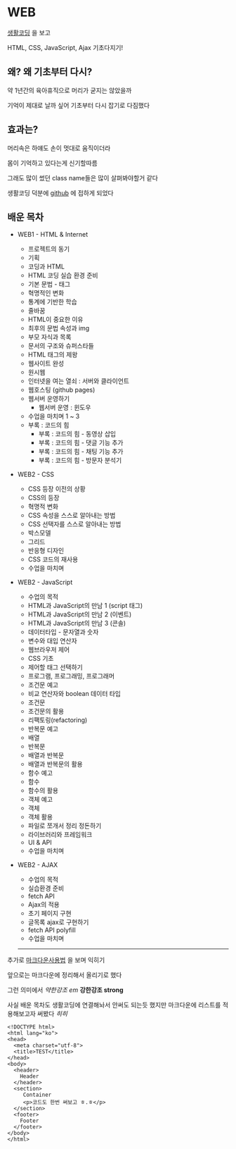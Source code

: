 WEB
=============

[생활코딩](https://opentutorials.org/course/3084) 을 보고

HTML, CSS, JavaScript, Ajax 기초다지기!


왜? 왜 기초부터 다시?
-------------
약 1년간의 육아휴직으로 머리가 굳지는 않았을까

기억이 제대로 날까 싶어 기초부터 다시 잡기로 다짐했다


효과는?
-------------
머리속은 하얘도 손이 멋대로 움직이더라

몸이 기억하고 있다는게 신기할따름

그래도 많이 썼던 class name들은 많이 살펴봐야할거 같다

생활코딩 덕분에 [github](https://opentutorials.org/course/3084/18891) 에 접하게 되었다



배운 목차
-------------
* WEB1 - HTML & Internet
  + 프로젝트의 동기
  + 기획
  + 코딩과 HTML
  + HTML 코딩 실습 환경 준비
  + 기본 문법 - 태그
  + 혁명적인 변화
  + 통계에 기반한 학습
  + 줄바꿈
  + HTML이 중요한 이유
  + 최후의 문법 속성과 img
  + 부모 자식과 목록
  + 문서의 구조와 슈퍼스타들
  + HTML 태그의 제왕
  + 웹사이트 완성
  + 원시웹
  + 인터넷을 여는 열쇠 : 서버와 클라이언트
  + 웹호스팅 (github pages)
  + 웹서버 운영하기
    - 웹서버 운영 : 윈도우
  + 수업을 마치며 1 ~ 3
  + 부록 : 코드의 힘
    - 부록 : 코드의 힘 - 동영상 삽입
    - 부록 : 코드의 힘 - 댓글 기능 추가
    - 부록 : 코드의 힘 - 채팅 기능 추가
    - 부록 : 코드의 힘 - 방문자 분석기
* WEB2 - CSS
  + CSS 등장 이전의 상황
  + CSS의 등장
  + 혁명적 변화
  + CSS 속성을 스스로 알아내는 방법
  + CSS 선택자를 스스로 알아내는 방법
  + 박스모델
  + 그리드
  + 반응형 디자인
  + CSS 코드의 재사용
  + 수업을 마치며
* WEB2 - JavaScript
  + 수업의 목적
  + HTML과 JavaScript의 만남 1 (script 태그)
  + HTML과 JavaScript의 만남 2 (이벤트)
  + HTML과 JavaScript의 만남 3 (콘솔)
  + 데이터타입 - 문자열과 숫자
  + 변수와 대입 연산자
  + 웹브라우저 제어
  + CSS 기초
  + 제어할 태그 선택하기
  + 프로그램, 프로그래밍, 프로그래머
  + 조건문 예고
  + 비교 연산자와 boolean 데이터 타입
  + 조건문
  + 조건문의 활용
  + 리팩토링(refactoring)
  + 반복문 예고
  + 배열
  + 반복문
  + 배열과 반복문
  + 배열과 반복문의 활용
  + 함수 예고
  + 함수
  + 함수의 활용
  + 객체 예고
  + 객체
  + 객체 활용
  + 파일로 쪼개서 정리 정돈하기
  + 라이브러리와 프레임워크
  + UI & API
  + 수업을 마치며
* WEB2 - AJAX
  + 수업의 목적
  + 실습환경 준비
  + fetch API
  + Ajax의 적용
  + 초기 페이지 구현
  + 글목록 ajax로 구현하기
  + fetch API polyfill
  + 수업을 마치며

  * * *

추가로 [마크다운사용법](https://gist.github.com/ihoneymon/652be052a0727ad59601) 을 보며 익히기

앞으로는 마크다운에 정리해서 올리기로 했다

그런 의미에서
_약한강조 em_
__강한강조 strong__

사실 배운 목차도 생활코딩에 연결해놔서 안써도 되는듯 했지만 마크다운에 리스트를 적용해보고자 써봤다 _히히_

    <!DOCTYPE html>
    <html lang="ko">
    <head>
      <meta charset="utf-8">
      <title>TEST</title>
    </head>
    <body>
      <header>
        Header
      </header>
      <section>
         Container
         <p>코드도 한번 써보고 ㅎ.ㅎ</p>
      </section>
      <footer>
        Footer
      </footer>
    </body>
    </html>


